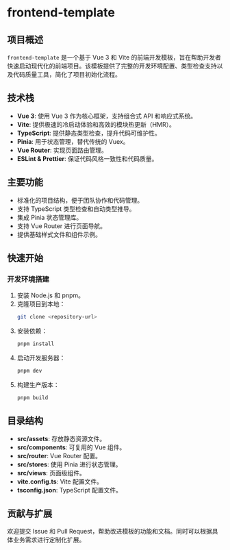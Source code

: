 # frontend-template

## 项目概述
`frontend-template` 是一个基于 Vue 3 和 Vite 的前端开发模板，旨在帮助开发者快速启动现代化的前端项目。该模板提供了完整的开发环境配置、类型检查支持以及代码质量工具，简化了项目初始化流程。

## 技术栈
- **Vue 3**: 使用 Vue 3 作为核心框架，支持组合式 API 和响应式系统。
- **Vite**: 提供极速的冷启动体验和高效的模块热更新（HMR）。
- **TypeScript**: 提供静态类型检查，提升代码可维护性。
- **Pinia**: 用于状态管理，替代传统的 Vuex。
- **Vue Router**: 实现页面路由管理。
- **ESLint & Prettier**: 保证代码风格一致性和代码质量。

## 主要功能
- 标准化的项目结构，便于团队协作和代码管理。
- 支持 TypeScript 类型检查和自动类型推导。
- 集成 Pinia 状态管理库。
- 支持 Vue Router 进行页面导航。
- 提供基础样式文件和组件示例。

## 快速开始
### 开发环境搭建
1. 安装 Node.js 和 pnpm。
2. 克隆项目到本地：
   ```sh
   git clone <repository-url>
   ```
3. 安装依赖：
   ```sh
   pnpm install
   ```
4. 启动开发服务器：
   ```sh
   pnpm dev
   ```
5. 构建生产版本：
   ```sh
   pnpm build
   ```

## 目录结构
- **src/assets**: 存放静态资源文件。
- **src/components**: 可复用的 Vue 组件。
- **src/router**: Vue Router 配置。
- **src/stores**: 使用 Pinia 进行状态管理。
- **src/views**: 页面级组件。
- **vite.config.ts**: Vite 配置文件。
- **tsconfig.json**: TypeScript 配置文件。

## 贡献与扩展
欢迎提交 Issue 和 Pull Request，帮助改进模板的功能和文档。同时可以根据具体业务需求进行定制化扩展。
